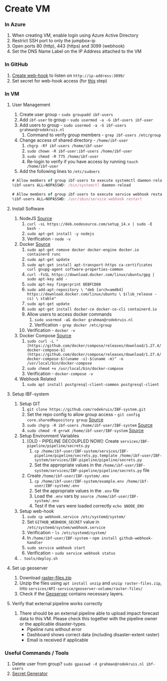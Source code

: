 # Create VM

### In Azure

1. When creating VM, enable login using Azure Active Directory
2. Restrict SSH port to only the jumpbox-ip
3. Open ports 80 (http), 443 (https) and 3099 (webhook)
4. Set the DNS Name Label on the IP Address attached to the VM

### In GitHub

1. [Create web-hook](https://github.com/rodekruis/IBF-system/settings/hooks) to
   listen on `http://ip-address:3099/`
2. Set secret for web-hook access (for [this]() step)

### In VM

1. User Management

    1. Create user group - `sudo groupadd ibf-users`
    2. Add `ibf-user` to group - `sudo usermod -a -G ibf-users ibf-user`
    3. Add users to group - `sudo usermod -a -G ibf-users grahman@rodekruis.nl`
        1. Command to verify group members - `grep ibf-users /etc/group`
    4. Change access of shared directory - `/home/ibf-user`
        1. `chgrp -Rf ibf-users /home/ibf-user`
        2. `sudo chown -R ibf-user:ibf-users /home/ibf-user`
        3. `sudo chmod -R 775 /home/ibf-user`
        4. Re-login to verify if you have access by running
           `touch /home/ibf-user`
    5. Add the following lines to `/etc/sudoers`

    ```jsx
    # Allow members of group ibf-users to execute systemctl daemon-reload
    %ibf-users ALL=NOPASSWD: /bin/systemctl daemon-reload

    # Allow members of group ibf-users to execute service webhook restart
    %ibf-users ALL=NOPASSWD: /usr/sbin/service webhook restart
    ```

2. Install Software
    1. NodeJS
       [Source](https://github.com/nodesource/distributions/blob/master/README.md#installation-instructions)
        1. `curl -sL https://deb.nodesource.com/setup_14.x | sudo -E bash -`
        2. `sudo apt-get install -y nodejs`
        3. Verification - `node -v`
    2. Docker [Source](https://docs.docker.com/engine/install/ubuntu/)
        1. `sudo apt-get remove docker docker-engine docker.io containerd runc`
        2. `sudo apt-get update`
        3. `sudo apt-get install apt-transport-https ca-certificates curl gnupg-agent software-properties-common`
        4. `curl -fsSL https://download.docker.com/linux/ubuntu/gpg | sudo apt-key add -`
        5. `sudo apt-key fingerprint 0EBFCD88`
        6. `sudo add-apt-repository \ "deb [arch=amd64] https://download.docker.com/linux/ubuntu \ $(lsb_release -cs) \ stable"`
        7. `sudo apt-get update`
        8. `sudo apt-get install docker-ce docker-ce-cli containerd.io`
        9. Allow users to access docker commands
            1. `sudo usermod -aG docker grahman@rodekruis.nl`
            2. Verification - `grep docker /etc/group`
        10. Verification - `docker -v`
    3. Docker Compose
       [Source](https://docs.docker.com/compose/install/#install-compose-on-linux-systems)
        1. `sudo curl -L "[https://github.com/docker/compose/releases/download/1.27.4/docker-compose-$](https://github.com/docker/compose/releases/download/1.27.4/docker-compose-$)(uname -s)-$(uname -m)" -o /usr/local/bin/docker-compose`
        2. `sudo chmod +x /usr/local/bin/docker-compose`
        3. Verification - `docker-compose -v`
    4. Webhook Related
        1. `sudo apt install postgresql-client-common postgresql-client`
3. Setup IBF-system
    1. Setup GIT
        1. `git clone https://github.com/rodekruis/IBF-system.git`
        2. Set the repo config to allow group access -
           `git config core.sharedRepository group`
           [Source](https://stackoverflow.com/a/6448326/1753041)
        3. `sudo chgrp -R ibf-users /home/ibf-user/IBF-system`
           [Source](https://stackoverflow.com/a/6448326/1753041)
        4. `sudo chmod -R g+rwX /home/ibf-user/IBF-system`
           [Source](https://stackoverflow.com/a/6448326/1753041)
    2. Setup Environment Variables
        1. [OLD - PIPELINE DECOUPLED NOW]: Create `services/IBF-pipeline/pipeline/secrets.py`
            1. `cp /home/ibf-user/IBF-system/services/IBF-pipeline/pipeline/secrets.py.template /home/ibf-user/IBF-system/services/IBF-pipeline/pipeline/secrets.py`
            2. Set the appropriate values in the
               `/home/ibf-user/IBF-system/services/IBF-pipeline/pipeline/secrets.py`
               file
        2. Create `/home/ibf-user/IBF-system/.env`
            1. `cp /home/ibf-user/IBF-system/example.env /home/ibf-user/IBF-system/.env`
            2. Set the appropriate values in the `.env` file
            3. Load the `.env` vars by `source /home/ibf-user/IBF-system/.env`
            4. Test if the vars were loaded correctly `echo $NODE_ENV`
    3. Setup web-hook
        1. `sudo cp webhook.service /etc/systemd/system/`
        2. Set `GITHUB_WEBHOOK_SECRET` value in
           `/etc/systemd/system/webhook.service`
        3. Verification - `ls /etc/systemd/system/`
        4. In `/home/ibf-user/IBF-system` - `npm install github-webhook-handler`
        5. `sudo service webhook start`
        6. Verification - `sudo service webhook status`
    4. `. tools/deploy.sh`
4. Set up geoserver
    1. Download
       [raster-files.zip](https://rodekruis.sharepoint.com/sites/510-CRAVK-510/_layouts/15/guestaccess.aspx?folderid=0fa454e6dc0024dbdba7a178655bdc216&authkey=AcqhM85JHZY8cc6H7BTKgO0&expiration=2021-08-27T22%3A00%3A00.000Z&e=MnocDf)
    2. Unzip the files using `apt install unzip` and `unzip raster-files.zip`, into  `services/API-service/geoserver-volume/raster-files/`
    3. Check if the [Geoserver](http://ibf.510.global/geoserver/web) contains
       necessary layers.
5. Verify that external pipeline works correctly
    1. There should be an external pipeline able to upload impact forecast data to this VM. Please check this together with the pipeline owner or the applicable disaster-types.
        - Pipeline runs without error
        - Dashboard shows correct data (including disaster-extent raster)
        - Email is received if applicable

### Useful Commands / Tools

1. Delete user from group? `sudo gpasswd -d grahman@rodekruis.nl ibf-users`
2. [Secret Generator](https://passwordsgenerator.net/)

